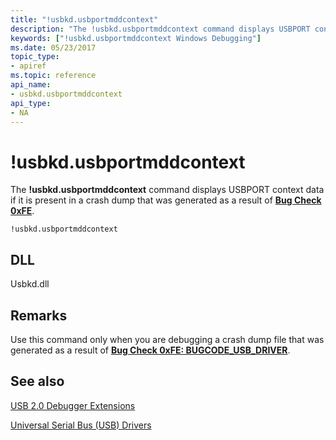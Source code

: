 ```yaml
---
title: "!usbkd.usbportmddcontext"
description: "The !usbkd.usbportmddcontext command displays USBPORT context data if it is present in a crash dump that was generated as a result of Bug Check 0xFE."
keywords: ["!usbkd.usbportmddcontext Windows Debugging"]
ms.date: 05/23/2017
topic_type:
- apiref
ms.topic: reference
api_name:
- usbkd.usbportmddcontext
api_type:
- NA
---
```


# !usbkd.usbportmddcontext

The **!usbkd.usbportmddcontext** command displays USBPORT context data if it is present in a crash dump that was generated as a result of [**Bug Check 0xFE**](../debugger/bug-check-0xfe--bugcode-usb-driver.md).

```dbgcmd
!usbkd.usbportmddcontext
```

## DLL

Usbkd.dll

## Remarks

Use this command only when you are debugging a crash dump file that was generated as a result of [**Bug Check 0xFE: BUGCODE\_USB\_DRIVER**](../debugger/bug-check-0xfe--bugcode-usb-driver.md).

## See also

[USB 2.0 Debugger Extensions](usb-2-0-extensions.md)

[Universal Serial Bus (USB) Drivers](../usbcon/index.md)
